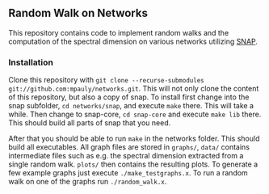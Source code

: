 ## Random Walk on Networks
This repository contains code to implement random walks and the computation of the spectral dimension on various networks utilizing [SNAP](http://snap.stanford.edu/).

### Installation
Clone this repository with `git clone --recurse-submodules git://github.com:mpauly/networks.git`. This will not only clone the content of this repository, but also a copy of snap.
To install first change into the snap subfolder, `cd networks/snap`, and execute `make` there. This will take a while. Then change to snap-core, `cd snap-core` and execute `make lib` there.
This should build all parts of snap that you need.

After that you should be able to run `make` in the networks folder. This should build all executables. All graph files are stored in `graphs/`, `data/` contains intermediate files such as e.g. the spectral dimension extracted from a single random walk. `plots/` then contains the resulting plots. To generate a few example graphs just execute `./make_testgraphs.x`. To run a random walk on one of the graphs run `./random_walk.x`.
